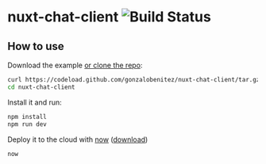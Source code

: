 # nuxt-chat-client ![Build Status](https://travis-ci.org/gonzalobenitez/nuxt-chat-client.svg?branch=master)

## How to use

Download the example [or clone the repo](https://github.com/gonzalobenitez/nuxt-chat-client):

```bash
curl https://codeload.github.com/gonzalobenitez/nuxt-chat-client/tar.gz/master | tar -xz
cd nuxt-chat-client
```

Install it and run:

```bash
npm install
npm run dev
```

Deploy it to the cloud with [now](https://zeit.co/now) ([download](https://zeit.co/download))

```bash
now
```